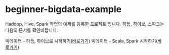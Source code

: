 # beginner-bigdata-example
Hadoop, Hive, Spark 작업의 예제를 등록한 프로젝트 입니다. 하둡, 하이브, 스파크는 다음의 문서를 확인바랍니다. 

빅데이터 - 하둡, 하이브로 시작하기([바로가기](https://wikidocs.net/book/2203))
빅데이터 - Scala, Spark 시작하기([바로가기](https://wikidocs.net/book/2350))
